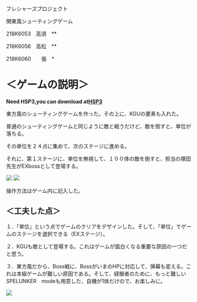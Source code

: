 フレシャーズプロジェクト

関東風シューティングゲーム

 

218K6053　高須　**

218K6056　高松　**

218K6060　　張　*

# ＜ゲームの説明＞
**Need HSP3,you can download at[HSP3](https://hsp.tv/idman/download.html)**

東方風のシューティングゲームを作った。その上に、KGUの要素も入れた。

普通のシューティングゲームと同じように敵と戦うだけど、敵を倒すと、単位が落ちる。

その単位を２４点に集めて、次のステージに進める。

それに、第１ステージに、単位を無視して、１００体の敵を倒すと、担当の塚田先生がEXbossとして登場する。

![](https://s2.loli.net/2022/02/09/eyh5Pr8lJcELFoQ.png)
![](https://s2.loli.net/2022/02/09/FzWPGAnwbE1e635.png)

操作方法はゲーム内に記入した。

## ＜工夫した点＞

１．「単位」という点でゲームのクリアをデザインした。そして、「単位」でゲームのステージを選択できる（EXステージ）。

２．KGUも敵として登場する。これはゲームが面白くなる重要な原因の一つだと思う。

３．東方風だから、Boss戦に、BossがいまのHPに対応して、弾幕も変える。これは本組ゲームが難しい原因である。そして、経験者のために、もっと難しいSPELUNKER　modeも用意した、自機が1体だけので、お楽しみに。

![](https://s2.loli.net/2022/02/09/9SCEKPacQFuwW42.jpg)

